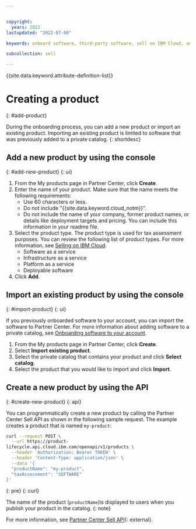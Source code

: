 ```yaml
---


copyright:
  years: 2022
lastupdated: "2022-07-08"

keywords: onboard software, third-party software, sell on IBM Cloud, add product, software, partner, sellers, partner center, name, type, create product

subcollection: sell

---
```


{{site.data.keyword.attribute-definition-list}}

# Creating a product
{: #add-product}

During the onboarding process, you can add a new product or import an existing product. Importing an existing product is limited to software that was previously added to a private catalog.
{: shortdesc}

## Add a new product by using the console
{: #add-new-product}
{: ui}

1. From the My products page in Partner Center, click **Create**.
1. Enter the name of your product. Make sure that the name meets the following requirements:
    * Use 60 characters or less.
    * Do not include "{{site.data.keyword.cloud_notm}}".
    * Do not include the name of your company, former product names, or details like deployment targets and pricing. You can include this information in your readme file.
1. Select the product type. The product type is used for tax assessment purposes. You can review the following list of product types. For more information, see [Selling on IBM Cloud](/docs/sell?topic=sell-selling-clouds).
    - Software as a service
    - Infrastructure as a service
    - Platform as a service
    - Deployable software
1. Click **Add**.

## Import an existing product by using the console
{: #import-product}
{: ui}

If you previously onboarded software to your account, you can import the software to Partner Center. For more information about adding software to a private catalog, see [Onboarding software to your account](/docs/account?topic=account-create-private-catalog).

1. From the My products page in Partner Center, click **Create**.
1. Select **Import existing product**.
1. Select the private catalog that contains your product and click **Select catalog**. 
1. Select the product that you would like to import and click **Import**.

## Create a new product by using the API
{: #create-new-product}
{: api}

You can programmatically create a new product by calling the Partner Center Sell API as shown in the following sample request. The example creates a product that is named `my-product`:

```bash
curl --request POST \
  --url https://product-
lifecycle.api.cloud.ibm.com/openapi/v1/products \
  --header 'Authorization: Bearer TOKEN' \
  --header 'Content-Type: application/json' \
  --data '{
  "productName": "my-product",
  "taxAssessment": "SOFTWARE"
}'
```
{: pre}
{: curl}

The name of the product (`productName`)is displayed to users when you publish your product in the catalog.
{: note}

For more information, see [Partner Center Sell API](/apidocs/partner-center-sell#create-product){: external}.




